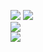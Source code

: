 [![](https://github-readme-stats.vercel.app/api?username=come25136&theme=ambient_gradient)](https://github.com/anuraghazra/github-readme-stats)
[![](https://github-readme-stats.vercel.app/api/top-langs/?username=come25136&layout=compact&count_private=true&theme=apprentice)](https://github.com/anuraghazra/github-readme-stats)  
[![](https://github-profile-summary-cards.vercel.app/api/cards/profile-details?username=come25136&theme=github_dark)](https://github.com/vn7n24fzkq/github-profile-summary-cards)  
[![](https://github-profile-trophy.vercel.app/?username=come25136&theme=onedark&no-frame=true)](https://github.com/ryo-ma/github-profile-trophy)  
